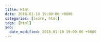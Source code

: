 ```yaml
---
title: Html
date: 2018-01-10 19:00:00 +0800
categories: [learn, html]
tags: [html]
seo:
  date_modified: 2018-01-10 19:00:00 +0800
---
```


